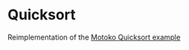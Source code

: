 # Quicksort

Reimplementation of the [Motoko Quicksort example](https://github.com/dfinity/examples/tree/master/motoko/quicksort)
